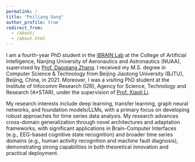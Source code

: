 ```yaml
---
permalink: /
title: "Peiliang Gong"
author_profile: true
redirect_from: 
  - /about/
  - /about.html
---
```


I am a fourth-year PhD student in the [iBRAIN Lab](https://ibrain.nuaa.edu.cn/) at the College of Artificial Intelligence, Nanjing University of Aeronautics and Astronautics (NUAA), supervised by [Prof. Daoqiang Zhang](https://parnec.nuaa.edu.cn/zhangdq/). I received my M.S. degree in Computer Science & Technology from Beijing Jiaotong University (BJTU), Beijing, China, in 2021. Moreover, I was a visiting PhD student at the Institute of Infocomm Research (I2R), Agency for Science, Technology and Research (A*STAR), under the supervision of [Prof. Xiaoli Li](https://personal.ntu.edu.sg/xlli/).

My research interests include deep learning, transfer learning, graph neural networks, and foundation models/LLMs, with a primary focus on developing robust approaches for time series data analysis. My research advances cross-domain generalization through novel architectures and adaptation frameworks, with significant applications in Brain-Computer Interfaces (e.g., EEG-based cognitive state recognition) and broader time series domains (e.g., human activity recognition and machine fault diagnosis), demonstrating strong capabilities in both theoretical innovation and practical deployment.

